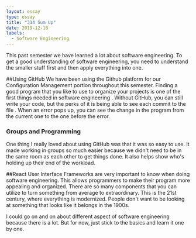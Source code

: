 ```yaml
---
layout: essay
type: essay
title: "314 Sum Up"
date: 2019-12-18
labels:
  - Software Engineering
---
```


This past semester we have learned a lot about software engineering. To get a good understanding of software
 engineering, you need to understand the smaller stuff first and then apply everything into one.
 
##Using GitHub
We have been using the Github platform for our Configuration Management portion throughout this semester. Finding a good
 program that you like to use to organize your projects is one of the first things needed in software engineering
 . Without GitHub, you can still write your code, but the perks of it is being able to see each commit to the file
 . When an error pops up, you can see the change in the program from the current one to the one before the error. 
 
 ### Groups and Programming
 One thing I really loved about using GitHub was that it was so easy to use. It made working in groups so much easier
  because we didn't need to be in the same room as each other to get things done. It also helps show who's holding up
   their end of the workload. 
 
##React
User Interface Frameworks are very important to know when doing software engineering. This allows programmers to make
 their program more appealing and organized. There are so many components that you can utilize to turn something from
  average to extraordinary. This is the 21st century, where everything is modernized. People don't want to be looking
   at something that looks like it belongs in the 1900s. 
   
I could go on and on about different aspect of software engineering because there is a lot. But for now, just stick
 to the basics and learn it one by one.